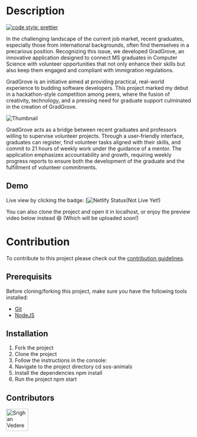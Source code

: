 # Description

[![code style: prettier](https://img.shields.io/badge/code_style-prettier-ff69b4.svg?style=flat-square)](https://github.com/prettier/prettier)

In the challenging landscape of the current job market, recent graduates, especially those from international backgrounds, often find themselves in a precarious position. Recognizing this issue, we developed GradGrove, an innovative application designed to connect MS graduates in Computer Science with volunteer opportunities that not only enhance their skills but also keep them engaged and compliant with immigration regulations.

GradGrove is an initiative aimed at providing practical, real-world experience to budding software developers. This project marked my debut in a hackathon-style competition among peers, where the fusion of creativity, technology, and a pressing need for graduate support culminated in the creation of GradGrove.

![Thumbnail](https://github.com/srighankittu/GradGrove/blob/main/public/assets/logo/banner.webp)

GradGrove acts as a bridge between recent graduates and professors willing to supervise volunteer projects. Through a user-friendly interface, graduates can register, find volunteer tasks aligned with their skills, and commit to 21 hours of weekly work under the guidance of a mentor. The application emphasizes accountability and growth, requiring weekly progress reports to ensure both the development of the graduate and the fulfillment of volunteer commitments.


## Demo

Live view by clicking the badge: [![Netlify Status]()(Not Live Yet!)

You can also clone the project and open it in localhost, or enjoy the preview
video below instead :smile: (Which will be uploaded soon!)



# Contribution

To contribute to this project please check out the [contribution guidelines](https://github.com/srighankittu/GradGrove/blob/main/CONTRIBUTION.md).

## Prerequisits

Before cloning/forking this project, make sure you have the following tools installed:

- [Git](https://git-scm.com/downloads)
- [NodeJS](https://nodejs.org/en/download/)

## Installation

1. Fork the project
2. Clone the project
3. Follow the instructions in the console:
4. Navigate to the project directory cd sos-animals
5. Install the dependencies npm install
6. Run the project npm start

## Contributors

[//]: contributor-faces

<a href="https://github.com/srighankittu"><img src="https://avatars.githubusercontent.com/u/107845663?v=4" title="Srighan Vedere" width="60" height="60"></a>

[//]: contributor-faces
